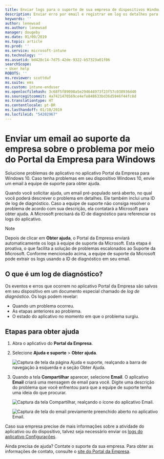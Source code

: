 ```yaml
---
title: Enviar logs para o suporte de sua empresa de dispositivos Windows 10 | Microsoft Docs
description: Enviar erro por email e registrar em log os detalhes para ajudar o suporte da empresa a corrigir problemas de aplicativo
keywords: ''
author: lenewsad
ms.author: lanewsad
manager: dougeby
ms.date: 01/09/2019
ms.topic: article
ms.prod: ''
ms.service: microsoft-intune
ms.technology: ''
ms.assetid: bd428c14-7d75-42de-9322-b57323a01f06
searchScope:
- User help
ROBOTS: ''
ms.reviewer: scottduf
ms.suite: ems
ms.custom: intune-enduser
ms.openlocfilehash: 3c68f5f89098a5e294644973f23f57c038936d40
ms.sourcegitcommit: 4a7421470569ce4efe848633bd36d5946f44fc8d
ms.translationtype: HT
ms.contentlocale: pt-BR
ms.lasthandoff: 01/10/2019
ms.locfileid: "54202967"
---
```

# <a name="email-your-company-support-about-problem-from-company-portal-for-windows"></a>Enviar um email ao suporte da empresa sobre o problema por meio do Portal da Empresa para Windows

Solucione problemas de aplicativo no aplicativo Portal da Empresa para Windows 10. Caso tenha problemas em seu dispositivo Windows 10, envie um email à equipe de suporte para obter ajuda. 

Quando você solicitar ajuda, um email pré-populado será aberto, no qual você poderá descrever o problema em detalhes. Ele também inclui uma ID de log de diagnóstico. Caso a equipe de suporte não consiga resolver o problema de acordo com sua descrição, ela contatará a Microsoft para obter ajuda. A Microsoft precisará da ID de diagnóstico para referenciar os logs do aplicativo.   


> [!Note]       
> Depois de clicar em **Obter ajuda**, o Portal da Empresa enviará automaticamente os logs à equipe de suporte da Microsoft. Esta etapa é proativa, o que facilita a solução de problemas escalonados ao Suporte da Microsoft. Conforme mencionado acima, a equipe de suporte da Microsoft pode extrair os logs usando a ID de diagnóstico em seu email.  

## <a name="what-is-a-diagnostic-log"></a>O que é um log de diagnóstico?

Os eventos e erros que ocorrem no aplicativo Portal da Empresa são salvos em seu dispositivo em um documento especial chamado de _log de diagnóstico_. Os logs podem revelar:  
* Quando um problema ocorreu.  
* As etapas anteriores ao problema.  
* O estado do aplicativo no momento em que o problema surgiu.   

## <a name="steps-to-get-help"></a>Etapas para obter ajuda  

1. Abra o aplicativo do **Portal da Empresa**.
2. Selecione **Ajuda e suporte** > **Obter ajuda**.  

   ![Captura de tela da página Ajuda e suporte, realçando a barra de navegação à esquerda e a seção Obter Ajuda.](./media/1812_UCP_Help_Support_Get_Help_Logs.png)    

3. Quando a tela **Compartilhar** aparecer, selecione **Email**. O aplicativo **Email** criará uma mensagem de email para você. Digite uma descrição do problema que você enfrentou para que a equipe de suporte tenha uma ideia do que procurar.  

   ![Captura da tela Compartilhar, realçando o ícone do aplicativo Email.](./media/1811_Mail_Logs_Windows_CPapp.png)  


   ![Captura de tela do email previamente preenchido aberto no aplicativo Email.](./media/1811_Get_Help_Email_Windows_CPapp.png)  

Caso sua empresa precise de mais informações sobre a atividade do aplicativo ou do dispositivo, talvez seja necessário enviar os [logs do aplicativo Configurações](send-logs-to-your-it-admin-settings-windows.md).  

Ainda precisa de ajuda? Contate o suporte da sua empresa. Para obter as informações de contato, consulte o [site do Portal da Empresa](https://go.microsoft.com/fwlink/?linkid=2010980).  
